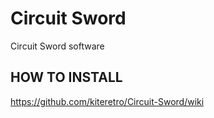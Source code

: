 # Circuit Sword
Circuit Sword software

## HOW TO INSTALL
https://github.com/kiteretro/Circuit-Sword/wiki
